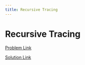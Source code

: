 ```yaml
---
title: Recursive Tracing
---
```


# Recursive Tracing

[Problem Link](RecursiveTracing.pdf)

[Solution Link](RecursiveTracingSolutions.pdf)
